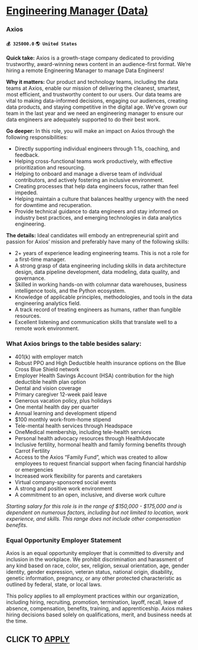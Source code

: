 # [Engineering Manager (Data)](https://www.remotewlb.com/apply/engineering-manager-data-75750)  
### Axios  
#### `💰 325000.0` `🌎 United States`  

**Quick take:** Axios is a growth-stage company dedicated to providing trustworthy, award-winning news content in an audience-first format. We’re hiring a remote Engineering Manager to manage Data Engineers!

 **Why it matters:** Our product and technology teams, including the data teams at Axios, enable our mission of delivering the cleanest, smartest, most efficient, and trustworthy content to our users. Our data teams are vital to making data-informed decisions, engaging our audiences, creating data products, and staying competitive in the digital age. We’ve grown our team in the last year and we need an engineering manager to ensure our data engineers are adequately supported to do their best work.

 **Go deeper:** In this role, you will make an impact on Axios through the following responsibilities:

  * Directly supporting individual engineers through 1:1s, coaching, and feedback.
  * Helping cross-functional teams work productively, with effective prioritization and resourcing.
  * Helping to onboard and manage a diverse team of individual contributors, and actively fostering an inclusive environment.
  * Creating processes that help data engineers focus, rather than feel impeded.
  * Helping maintain a culture that balances healthy urgency with the need for downtime and recuperation.
  * Provide technical guidance to data engineers and stay informed on industry best practices, and emerging technologies in data analytics engineering. 

**The details:** Ideal candidates will embody an entrepreneurial spirit and passion for Axios’ mission and preferably have many of the following skills:

  * 2+ years of experience leading engineering teams. This is not a role for a first-time manager.
  * A strong grasp of data engineering including skills in data architecture design, data pipeline development, data modeling, data quality, and governance.
  * Skilled in working hands-on with columnar data warehouses, business intelligence tools, and the Python ecosystem. 
  * Knowledge of applicable principles, methodologies, and tools in the data engineering analytics field. 
  * A track record of treating engineers as humans, rather than fungible resources.
  * Excellent listening and communication skills that translate well to a remote work environment.

### What Axios brings to the table besides salary:

  * 401(k) with employer match
  * Robust PPO and High Deductible health insurance options on the Blue Cross Blue Shield network
  * Employer Health Savings Account (HSA) contribution for the high deductible health plan option
  * Dental and vision coverage
  * Primary caregiver 12-week paid leave
  * Generous vacation policy, plus holidays
  * One mental health day per quarter
  * Annual learning and development stipend
  * $100 monthly work-from-home stipend
  * Tele-mental health services through Headspace
  * OneMedical membership, including tele-health services
  * Personal health advocacy resources through HealthAdvocate 
  * Inclusive fertility, hormonal health and family forming benefits through Carrot Fertility
  * Access to the Axios “Family Fund”, which was created to allow employees to request financial support when facing financial hardship or emergencies 
  * Increased work flexibility for parents and caretakers 
  * Virtual company-sponsored social events
  * A strong and positive work environment
  * A commitment to an open, inclusive, and diverse work culture

 _Starting salary for this role is in the range of $150,000 - $175,000 and is dependent on numerous factors, including but not limited to location, work experience, and skills. This range does not include other compensation benefits._

### Equal Opportunity Employer Statement

Axios is an equal opportunity employer that is committed to diversity and inclusion in the workplace. We prohibit discrimination and harassment of any kind based on race, color, sex, religion, sexual orientation, age, gender identity, gender expression, veteran status, national origin, disability, genetic information, pregnancy, or any other protected characteristic as outlined by federal, state, or local laws.

This policy applies to all employment practices within our organization, including hiring, recruiting, promotion, termination, layoff, recall, leave of absence, compensation, benefits, training, and apprenticeship. Axios makes hiring decisions based solely on qualifications, merit, and business needs at the time.

  
## CLICK TO [APPLY](https://www.remotewlb.com/apply/engineering-manager-data-75750)

